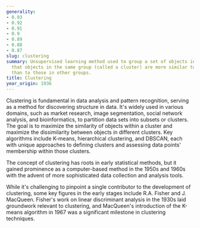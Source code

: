 ```yaml
---
generality:
- 0.93
- 0.92
- 0.91
- 0.9
- 0.89
- 0.88
- 0.87
slug: clustering
summary: Unsupervised learning method used to group a set of objects in such a way
  that objects in the same group (called a cluster) are more similar to each other
  than to those in other groups.
title: Clustering
year_origin: 1936
---
```


Clustering is fundamental in data analysis and pattern recognition, serving as a method for discovering structure in data. It's widely used in various domains, such as market research, image segmentation, social network analysis, and bioinformatics, to partition data sets into subsets or clusters. The goal is to maximize the similarity of objects within a cluster and maximize the dissimilarity between objects in different clusters. Key algorithms include K-means, hierarchical clustering, and DBSCAN, each with unique approaches to defining clusters and assessing data points' membership within those clusters.

The concept of clustering has roots in early statistical methods, but it gained prominence as a computer-based method in the 1950s and 1960s with the advent of more sophisticated data collection and analysis tools.

While it's challenging to pinpoint a single contributor to the development of clustering, some key figures in the early stages include R.A. Fisher and J. MacQueen. Fisher's work on linear discriminant analysis in the 1930s laid groundwork relevant to clustering, and MacQueen's introduction of the K-means algorithm in 1967 was a significant milestone in clustering techniques.